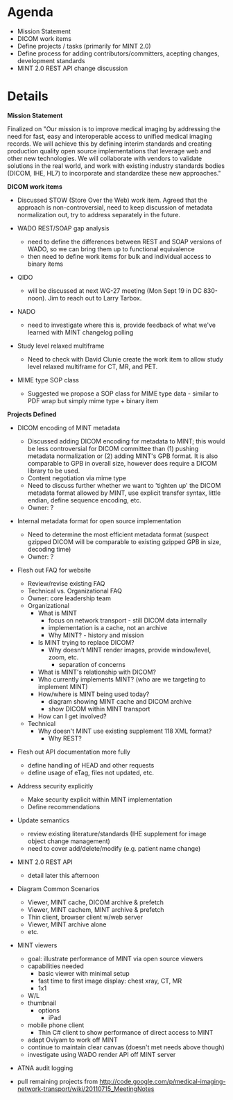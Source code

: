 # Agenda #

  * Mission Statement
  * DICOM work items
  * Define projects / tasks (primarily for MINT 2.0)
  * Define process for adding contributors/committers, acepting changes, development standards
  * MINT 2.0 REST API change discussion

# Details #

**Mission Statement**

Finalized on "Our mission is to improve medical imaging by addressing the need for fast, easy and interoperable access to unified medical imaging records.  We will achieve this by defining interim standards and creating production quality open source implementations that leverage web and other new technologies.  We will collaborate with vendors to validate solutions in the real world, and work with existing industry standards bodies (DICOM, IHE, HL7) to incorporate and standardize these new approaches."

**DICOM work items**

  * Discussed STOW (Store Over the Web) work item.  Agreed that the approach is non-controversial, need to keep discussion of metadata normalization out, try to address separately in the future.

  * WADO REST/SOAP gap analysis
    * need to define the differences between REST and SOAP versions of WADO, so we can bring them up to functional equivalence
    * then need to define work items for bulk and individual access to binary items

  * QIDO
    * will be discussed at next WG-27 meeting (Mon Sept 19 in DC 830-noon).  Jim to reach out to Larry Tarbox.

  * NADO
    * need to investigate where this is, provide feedback of what we've learned with MINT changelog polling

  * Study level relaxed multiframe
    * Need to check with David Clunie create the work item to allow study level relaxed multiframe for CT, MR, and PET.

  * MIME type SOP class
    * Suggested we propose a SOP class for MIME type data - similar to PDF wrap but simply mime type + binary item

**Projects Defined**

  * DICOM encoding of MINT metadata
    * Discussed adding DICOM encoding for metadata to MINT; this would be less controversial for DICOM committee than (1) pushing metadata normalization or (2) adding MINT's GPB format.  It is also comparable to GPB in overall size, however does require a DICOM library to be used.
    * Content negotiation via mime type
    * Need to discuss further whether we want to 'tighten up' the DICOM metadata format allowed by MINT, use explicit transfer syntax, little endian, define sequence encoding, etc.
    * Owner: ?

  * Internal metadata format for open source implementation
    * Need to determine the most efficient metadata format (suspect gzipped DICOM will be comparable to existing gzipped GPB in size, decoding time)
    * Owner: ?

  * Flesh out FAQ for website
    * Review/revise existing FAQ
    * Technical vs. Organizational FAQ
    * Owner: core leadership team
    * Organizational
      * What is MINT
        * focus on network transport - still DICOM data internally
        * implementation is a cache, not an archive
        * Why MINT? - history and mission
      * Is MINT trying to replace DICOM?
        * Why doesn't MINT render images, provide window/level, zoom, etc.
          * separation of concerns
      * What is MINT's relationship with DICOM?
      * Who currently implements MINT? (who are we targeting to implement MINT)
      * How/where is MINT being used today?
        * diagram showing MINT cache and DICOM archive
        * show DICOM within MINT transport
      * How can I get involved?
    * Technical
      * Why doesn't MINT use existing supplement 118 XML format?
        * Why REST?

  * Flesh out API documentation more fully
    * define handling of HEAD and other requests
    * define usage of eTag, files not updated, etc.

  * Address security explicitly
    * Make security explicit within MINT implementation
    * Define recommendations

  * Update semantics
    * review existing literature/standards (IHE supplement for image object change management)
    * need to cover add/delete/modify (e.g. patient name change)

  * MINT 2.0 REST API
    * detail later this afternoon

  * Diagram Common Scenarios
    * Viewer, MINT cache, DICOM archive & prefetch
    * Viewer, MINT cachem, MINT archive & prefetch
    * Thin client, browser client w/web server
    * Viewer, MINT archive alone
    * etc.

  * MINT viewers
    * goal: illustrate performance of MINT via open source viewers
    * capabilities needed
      * basic viewer with minimal setup
      * fast time to first image display: chest xray, CT, MR
      * 1x1
    * W/L
    * thumbnail
      * options
        * iPad
    * mobile phone client
      * Thin C# client to show performance of direct access to MINT
    * adapt Oviyam to work off MINT
    * continue to maintain clear canvas (doesn't met needs above though)
    * investigate using WADO render API off MINT server

  * ATNA audit logging

  * pull remaining projects from http://code.google.com/p/medical-imaging-network-transport/wiki/20110715_MeetingNotes